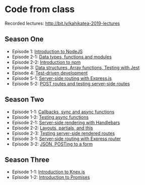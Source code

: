 # Code from class

Recorded lectures: http://bit.ly/kahikatea-2019-lectures

## Season One
* Episode 1: [Introduction to NodeJS](s01e01)
* Episode 2-1: [Data types, functions and modules](s01e02-1)
* Episode 2-2: [Introduction to npm](s01e02-2)
* Episode 3: [Data structures, Array functions, Testing with Jest](s01e03)
* Episode 4: [Test-driven development](s01e04)
* Episode 5-1: [Server-side routing with Express.js](s01e05-1)
* Episode 5-2: [POST routes and testing server-side routes](s01e05-2)

## Season Two
* Episode 1-1: [Callbacks, sync and async functions](s02e01-1)
* Episode 1-2: [Testing async functions](s02e01-2)
* Episode 2-1: [Server-side rendering with Handlebars](s02e02-1)
* Episode 2-2: [Layouts, partials, and this](s02e02-2)
* Episode 2-3: [Testing server-side rendered routes](s02e02-3)
* Episode 3-1: [Server-side routing with Express router](s02e03-1)
* Episode 3-2: [JSON, POSTing to a form](s02e03-2)

## Season Three
* Episode 1-1: [Introduction to Knex.js](s03e01-1)
* Episode 1-2: [Introduction to Promises](s03e01-2)

